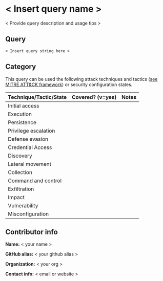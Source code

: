 
# < Insert query name >

< Provide query description and usage tips >

## Query

```
< Insert query string here >
```
## Category

This query can be used the following attack techniques and tactics ([see MITRE ATT&CK framework](https://attack.mitre.org/)) or security configuration states.

| Technique/Tactic/State | Covered? (v=yes) | Notes |
|------------------------|----------|-------|
| Initial access |  |  |
| Execution |  |  |
| Persistence |  |  | 
| Privilege escalation |  |  |
| Defense evasion |  |  | 
| Credential Access |  |  | 
| Discovery |  |  | 
| Lateral movement |  |  | 
| Collection |  |  | 
| Command and control |  |  | 
| Exfiltration |  |  | 
| Impact |  |  |
| Vulnerability |  |  |
| Misconfiguration |  |  |


## Contributor info

**Name:** < your name >

**GitHub alias:** < your github alias >

**Organization:** < your org >

**Contact info:** < email or website >